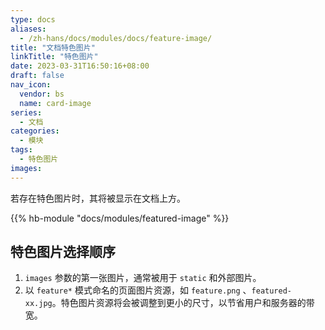 ```yaml
---
type: docs
aliases:
  - /zh-hans/docs/modules/docs/feature-image/
title: "文档特色图片"
linkTitle: "特色图片"
date: 2023-03-31T16:50:16+08:00
draft: false
nav_icon:
  vendor: bs
  name: card-image
series:
  - 文档
categories:
  - 模块
tags:
  - 特色图片
images:
---
```


若存在特色图片时，其将被显示在文档上方。

<!--more-->

{{% hb-module "docs/modules/featured-image" %}}

## 特色图片选择顺序

1. `images` 参数的第一张图片，通常被用于 `static` 和外部图片。
2. 以 `feature*` 模式命名的页面图片资源，如 `feature.png` 、`featured-xx.jpg`。特色图片资源将会被调整到更小的尺寸，以节省用户和服务器的带宽。
